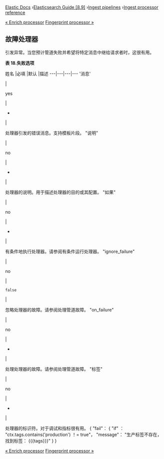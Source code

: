 

[Elastic Docs](/guide/) ›[Elasticsearch Guide [8.9]](index.md) ›[Ingest
pipelines](ingest.md) ›[Ingest processor reference](processors.md)

[« Enrich processor](enrich-processor.md) [Fingerprint processor
»](fingerprint-processor.md)

## 故障处理器

引发异常。当您预计管道失败并希望将特定消息中继给请求者时，这很有用。

**表 18.失败选项**

姓名 |必填 |默认 |描述 ---|---|---|--- '消息'

|

yes

|

-

|

处理器引发的错误消息。支持模板片段。   "说明"

|

no

|

-

|

处理器的说明。用于描述处理器的目的或其配置。   "如果"

|

no

|

-

|

有条件地执行处理器。请参阅有条件运行处理器。   "ignore_failure"

|

no

|

`false`

|

忽略处理器的故障。请参阅处理管道故障。   "on_failure"

|

no

|

-

|

处理处理器的故障。请参阅处理管道故障。   "标签"

|

no

|

-

|

处理器的标识符。对于调试和指标很有用。               { "fail"： { "if" ： "ctx.tags.contains('production') ！= true"， "message"： "生产标签不存在，找到标签： {{{tags}}}" } }

[« Enrich processor](enrich-processor.md) [Fingerprint processor
»](fingerprint-processor.md)
